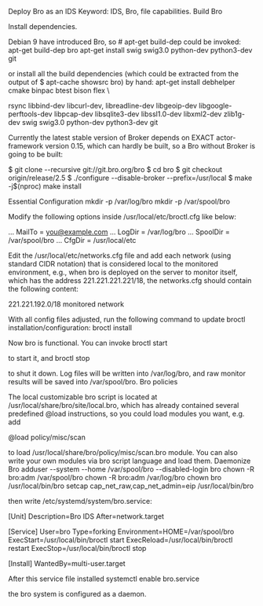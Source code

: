 

Deploy Bro as an IDS Keyword: IDS, Bro, file capabilities. Build Bro

Install dependencies.

Debian 9 have introduced Bro, so # apt-get build-dep could be invoked:
apt-get build-dep bro
apt-get install swig swig3.0 python-dev python3-dev git

or install all the build dependencies (which could be extracted from the output of $ apt-cache showsrc bro) by hand:
apt-get install debhelper cmake binpac btest bison flex \

rsync libbind-dev libcurl-dev, libreadline-dev libgeoip-dev
libgoogle-perftools-dev libpcap-dev libsqlite3-dev libssl1.0-dev
libxml2-dev zlib1g-dev swig swig3.0 python-dev python3-dev git

Currently the latest stable version of Broker depends on EXACT actor-framework version 0.15, which can hardly be built, so a Bro without Broker is going to be built:

$ git clone --recursive git://git.bro.org/bro $ cd bro $ git checkout origin/release/2.5 $ ./configure --disable-broker --prefix=/usr/local $ make -j$(nproc)
make install

Essential Configuration
mkdir -p /var/log/bro
mkdir -p /var/spool/bro

Modify the following options inside /usr/local/etc/broctl.cfg like below:

... MailTo = you@example.com ... LogDir = /var/log/bro ... SpoolDir = /var/spool/bro ... CfgDir = /usr/local/etc

Edit the /usr/local/etc/networks.cfg file and add each network (using standard CIDR notation) that is considered local to the monitored environment, e.g., when bro is deployed on the server to monitor itself, which has the address 221.221.221.221/18, the networks.cfg should contain the following content:

221.221.192.0/18 monitored network

With all config files adjusted, run the following command to update broctl installation/configuration:
broctl install

Now bro is functional. You can invoke
broctl start

to start it, and
broctl stop

to shut it down. Log files will be written into /var/log/bro, and raw monitor results will be saved into /var/spool/bro. Bro policies

The local customizable bro script is located at /usr/local/share/bro/site/local.bro, which has already contained several predefined @load instructions, so you could load modules you want, e.g. add

@load policy/misc/scan

to load /usr/local/share/bro/policy/misc/scan.bro module. You can also write your own modules via bro script language and load them. Daemonize Bro
adduser --system --home /var/spool/bro --disabled-login bro
chown -R bro:adm /var/spool/bro
chown -R bro:adm /var/log/bro
chown bro /usr/local/bin/bro
setcap cap_net_raw,cap_net_admin=eip /usr/local/bin/bro

then write /etc/systemd/system/bro.service:

[Unit] Description=Bro IDS After=network.target

[Service] User=bro Type=forking Environment=HOME=/var/spool/bro ExecStart=/usr/local/bin/broctl start ExecReload=/usr/local/bin/broctl restart ExecStop=/usr/local/bin/broctl stop

[Install] WantedBy=multi-user.target

After this service file installed
systemctl enable bro.service

the bro system is configured as a daemon.
